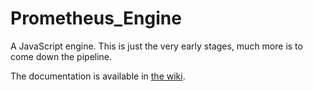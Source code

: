 # Prometheus_Engine
A JavaScript engine. This is just the very early stages, much more is to come down the pipeline.


The documentation is available in [the wiki](https://github.com/Orange-TheGameDev/Prometheus_Engine/wiki).
